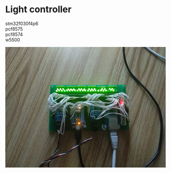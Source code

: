 Light controller
===============================

stm32f030f4p6   
pcf8575   
pcf8574   
w5500   


![alt text](img/device.jpg)

